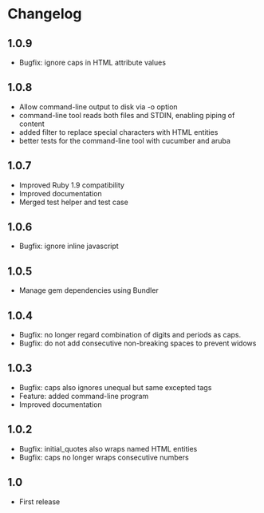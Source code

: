 # Changelog

## 1.0.9

* Bugfix: ignore caps in HTML attribute values

## 1.0.8

* Allow command-line output to disk via -o option
* command-line tool reads both files and STDIN, enabling piping of content
* added filter to replace special characters with HTML entities
* better tests for the command-line tool with cucumber and aruba

## 1.0.7

* Improved Ruby 1.9 compatibility
* Improved documentation
* Merged test helper and test case

## 1.0.6

* Bugfix: ignore inline javascript

## 1.0.5

* Manage gem dependencies using Bundler

## 1.0.4

* Bugfix: no longer regard combination of digits and periods as caps.
* Bugfix: do not add consecutive non-breaking spaces to prevent widows

## 1.0.3

* Bugfix: caps also ignores unequal but same excepted tags
* Feature: added command-line program
* Improved documentation

## 1.0.2

* Bugfix: initial_quotes also wraps named HTML entities
* Bugfix: caps no longer wraps consecutive numbers

## 1.0

* First release
